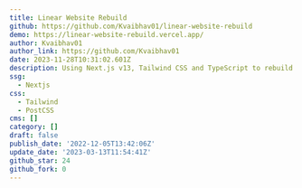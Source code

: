 ```yaml
---
title: Linear Website Rebuild
github: https://github.com/Kvaibhav01/linear-website-rebuild
demo: https://linear-website-rebuild.vercel.app/
author: Kvaibhav01
author_link: https://github.com/Kvaibhav01
date: 2023-11-28T10:31:02.601Z
description: Using Next.js v13, Tailwind CSS and TypeScript to rebuild Linear website.
ssg:
  - Nextjs
css:
  - Tailwind
  - PostCSS
cms: []
category: []
draft: false
publish_date: '2022-12-05T13:42:06Z'
update_date: '2023-03-13T11:54:41Z'
github_star: 24
github_fork: 0
---
```


